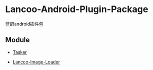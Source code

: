 Lancoo-Android-Plugin-Package
========

蓝鸽android插件包


Module
--------

- [Tasker](tasker/readme.md)

- [Lancoo-Image-Loader](lancooimageloader/readme.md)